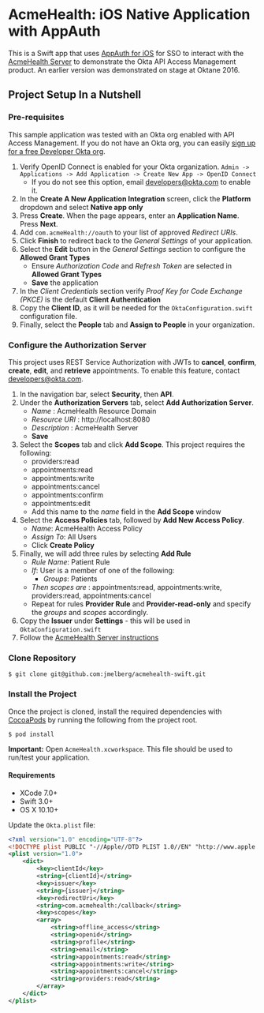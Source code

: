 # AcmeHealth: iOS Native Application with AppAuth

This is a Swift app that uses [AppAuth for iOS](https://github.com/openid/AppAuth-iOS) for SSO to interact with the [AcmeHealth Server](https://github.com/jmelberg/acmehealth-server) to demonstrate the Okta API Access Management product. An earlier version was demonstrated on stage at Oktane 2016.

## Project Setup In a Nutshell

### Pre-requisites
This sample application was tested with an Okta org enabled with API Access Management. If you do not have an Okta org, you can easily [sign up for a free Developer Okta org](https://www.okta.com/developer/signup/).

1. Verify OpenID Connect is enabled for your Okta organization. `Admin -> Applications -> Add Application -> Create New App -> OpenID Connect`
    - If you do not see this option, email [developers@okta.com](mailto:developers@okta.com) to enable it.
2. In the **Create A New Application Integration** screen, click the **Platform** dropdown and select **Native app only**
3. Press **Create**. When the page appears, enter an **Application Name**. Press **Next**.
4. Add `com.acmeHealth://oauth` to your list of approved *Redirect URIs*.
5. Click **Finish** to redirect back to the *General Settings* of your application.
6. Select the **Edit** button in the *General Settings* section to configure the **Allowed Grant Types**
    - Ensure *Authorization Code* and *Refresh Token* are selected in **Allowed Grant Types**
    - **Save** the application
7. In the *Client Credentials* section verify *Proof Key for Code Exchange (PKCE)* is the default **Client Authentication**
8. Copy the **Client ID**, as it will be needed for the `OktaConfiguration.swift` configuration file.
9. Finally, select the **People** tab and **Assign to People** in your organization.

### Configure the Authorization Server
This project uses REST Service Authorization with JWTs to **cancel**, **confirm**, **create**, **edit**, and **retrieve** appointments. To enable this feature, contact [developers@okta.com](mailto:developers@okta.com).

1. In the navigation bar, select **Security**, then **API**.
2. Under the **Authorization Servers** tab, select **Add Authorization Server**.
    - *Name* : AcmeHealth Resource Domain
    - *Resource URI* : http://localhost:8080
    - *Description* : AcmeHealth Server
    - **Save**
3. Select the **Scopes** tab and click **Add Scope**. This project requires the following:
    - providers:read
    - appointments:read
    - appointments:write
    - appointments:cancel
    - appointments:confirm
    - appointments:edit
    - Add this name to the *name* field in the **Add Scope** window
4. Select the **Access Policies** tab, followed by **Add New Access Policy**.
    - *Name*: AcmeHealth Access Policy
    - *Assign To*: All Users
    - Click **Create Policy**
5. Finally, we will add three rules by selecting **Add Rule**
    - *Rule Name*: Patient Rule
    - *If*: User is a member of one of the following:
      - *Groups*: Patients
    - *Then scopes are* : appointments:read, appointments:write, providers:read, appointments:cancel
    - Repeat for rules **Provider Rule** and **Provider-read-only** and specify the *groups* and *scopes* accordingly.
6. Copy the **Issuer** under **Settings** - this will be used in `OktaConfiguration.swift`
7. Follow the [AcmeHealth Server instructions](https://github.com/jmelberg/acmehealth-server/blob/master/README.md)

### Clone Repository
```$ git clone git@github.com:jmelberg/acmehealth-swift.git```

### Install the Project
Once the project is cloned, install the required dependencies with [CocoaPods](https://guides.cocoapods.org/using/getting-started.html) by running the following from the project root.

```$ pod install```

**Important:** Open `AcmeHealth.xcworkspace`. This file should be used to run/test your application.

#### Requirements
- XCode 7.0+
- Swift 3.0+
- OS X 10.10+

Update the `Okta.plist` file:
```xml
<?xml version="1.0" encoding="UTF-8"?>
<!DOCTYPE plist PUBLIC "-//Apple//DTD PLIST 1.0//EN" "http://www.apple.com/DTDs/PropertyList-1.0.dtd">
<plist version="1.0">
    <dict>
        <key>clientId</key>
        <string>{clientId}</string>
        <key>issuer</key>
        <string>{issuer}</string>
        <key>redirectUri</key>
        <string>com.acmehealth:/callback</string>
        <key>scopes</key>
        <array>
            <string>offline_access</string>
            <string>openid</string>
            <string>profile</string>
            <string>email</string>
            <string>appointments:read</string>
            <string>appointments:write</string>
            <string>appointments:cancel</string>
            <string>providers:read</string>
        </array>
    </dict>
</plist>
```

